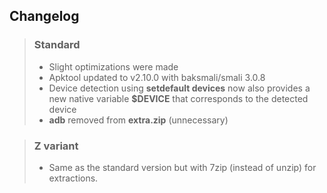 ## Changelog

> ### Standard
>
> - Slight optimizations were made
> - Apktool updated to v2.10.0 with baksmali/smali 3.0.8
> - Device detection using **setdefault devices** now also provides a new native variable **$DEVICE** that corresponds to the detected device
> - **adb** removed from **extra.zip** (unnecessary)

> ### Z variant
>
> - Same as the standard version but with 7zip (instead of unzip) for extractions.
